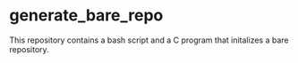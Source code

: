 # generate_bare_repo
This repository contains a bash script and a C program that initalizes a bare repository.
